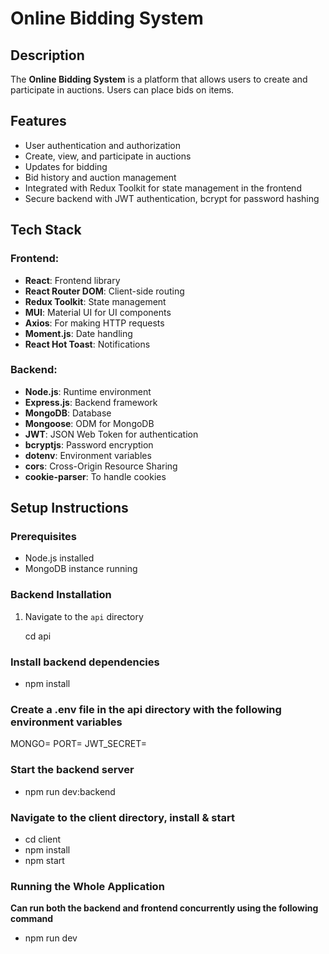 # Online Bidding System

## Description
The **Online Bidding System** is a platform that allows users to create and participate in auctions. Users can place bids on items.

## Features
- User authentication and authorization
- Create, view, and participate in auctions
- Updates for bidding
- Bid history and auction management
- Integrated with Redux Toolkit for state management in the frontend
- Secure backend with JWT authentication, bcrypt for password hashing

## Tech Stack

### Frontend:
- **React**: Frontend library
- **React Router DOM**: Client-side routing
- **Redux Toolkit**: State management
- **MUI**: Material UI for UI components
- **Axios**: For making HTTP requests
- **Moment.js**: Date handling
- **React Hot Toast**: Notifications

### Backend:
- **Node.js**: Runtime environment
- **Express.js**: Backend framework
- **MongoDB**: Database
- **Mongoose**: ODM for MongoDB
- **JWT**: JSON Web Token for authentication
- **bcryptjs**: Password encryption
- **dotenv**: Environment variables
- **cors**: Cross-Origin Resource Sharing
- **cookie-parser**: To handle cookies

## Setup Instructions

### Prerequisites
- Node.js installed
- MongoDB instance running

### Backend Installation
1. Navigate to the `api` directory

   cd api

### Install backend dependencies
- npm install

### Create a .env file in the api directory with the following environment variables
MONGO=<Your MongoDB URI>
PORT=<API port>
JWT_SECRET=<Your JWT Secret>

### Start the backend server
- npm run dev:backend

### Navigate to the client directory, install & start
- cd client
- npm install
- npm start

### Running the Whole Application
**Can run both the backend and frontend concurrently using the following command**
- npm run dev

